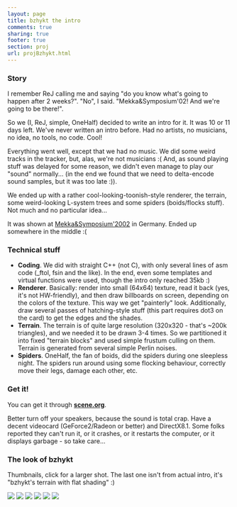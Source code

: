 ```yaml
---
layout: page
title: bzhykt the intro
comments: true
sharing: true
footer: true
section: proj
url: projBzhykt.html
---
```


<H3>Story</H3>
<P>
I remember ReJ calling me and saying "do you know what's going to happen after
2 weeks?". "No", I said. "Mekka&amp;Symposium'02! And we're going to be there!".
</P>
<P>
So we (I, ReJ, simple, OneHalf) decided to write an intro for it. It was 10 or
11 days left. We've never written an intro before. Had no artists, no musicians,
no idea, no tools, no code. Cool!
</P>
<P>
Everything went well, except that we had no music. We did some weird tracks in
the tracker, but, alas, we're not musicians :( And, as sound playing stuff
was delayed for some reason, we didn't even manage to play our "sound"
normally... (in the end we found that we need to delta-encode sound samples, but
it was too late :)).
</P>
<P>
We ended up with a rather cool-looking-toonish-style renderer, the terrain,
some weird-looking L-system trees and some spiders (boids/flocks stuff). Not much
and no particular idea...
</P>
<P>
It was shown at <A href="http://ms.demo.org/">Mekka&amp;Symposium'2002</A> in
Germany. Ended up somewhere in the middle :(
</P>


<H3>Technical stuff</H3>
<P>
<UL>
<LI><strong>Coding</strong>. We did with straight C++ (not C), with only several lines of
asm code (_ftol, fsin and the like). In the end, even some templates and
virtual functions were used, though the intro only reached 35kb :)</LI>
<LI><strong>Renderer</strong>. Basically: render into small (64x64) texture, read it back
(yes, it's not HW-friendly), and then draw billboards on screen, depending on
the colors of the texture. This way we get "painterly" look. Additionally,
draw several passes of hatching-style stuff (this part requires dot3 on the
card) to get the edges and the shades.</LI>
<LI><strong>Terrain</strong>. The terrain is of quite large resolution (320x320 - that's
~200k triangles), and we needed it to be drawn 3-4 times. So we partitioned
it into fixed "terrain blocks" and used simple frustum culling on them. Terrain
is generated from several simple Perlin noises.</LI>
<LI><strong>Spiders</strong>. OneHalf, the fan of boids, did the spiders during one
sleepless night. The spiders run around using some flocking behaviour, correctly
move their legs, damage each other, etc.</LI>
</LI>
</UL>
</P>


<H3>Get it!</H3>
<P>
You can get it through
<A href="http://www.scene.org/file.php?file=/parties/2002/mekkasymposium02/in64/pekla_bzhykt.zip&dummy=1">
<strong>scene.org</strong></A>.
</P>
<P>
Better turn off your speakers, because the sound is total
crap. Have a decent videocard (GeForce2/Radeon or better) and DirectX8.1.
Some folks reported they can't run it, or it crashes, or it restarts the computer, or it displays garbage - so take care...
</P>

<H3>The look of bzhykt</H3>
<P>
Thumbnails, click for a larger shot. The last one isn't from actual intro,
it's "bzhykt's terrain with flat shading" :)
</P>
<A href="img/bzhykt1.jpg"><IMG src="img/tn/bzhykt1.png"></A>
<A href="img/bzhykt2.jpg"><IMG src="img/tn/bzhykt2.png"></A>
<A href="img/bzhykt3.jpg"><IMG src="img/tn/bzhykt3.png"></A>
<A href="img/bzhykt4.jpg"><IMG src="img/tn/bzhykt4.png"></A>
<A href="img/bzhykt5.jpg"><IMG src="img/tn/bzhykt5.png"></A>
<A href="img/bzhykt6.jpg"><IMG src="img/tn/bzhykt6.png"></A>
